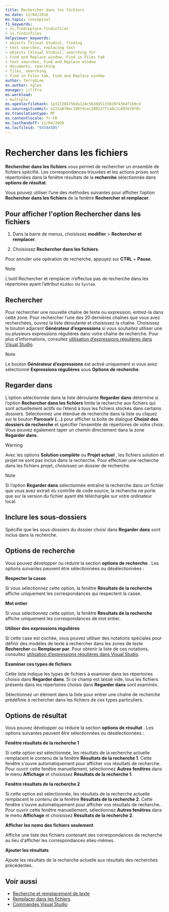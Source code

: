 ```yaml
---
title: Rechercher dans les fichiers
ms.date: 11/04/2016
ms.topic: conceptual
f1_keywords:
- vs.findreplace.findinfiles
- vs.findinfiles
helpviewer_keywords:
- objects [Visual Studio], finding
- text searches, replacing text
- objects [Visual Studio], searching for
- Find and Replace window, Find in Files tab
- text searches, Find and Replace window
- documents, searching
- files, searching
- Find in Files tab, Find and Replace window
author: TerryGLee
ms.author: tglee
manager: jillfra
ms.workload:
- multiple
ms.openlocfilehash: 1a32720475bda124c563d45133028f43b4f1b9cd
ms.sourcegitcommit: e132a870ec198fdcec289227f1a0c1c48fef070c
ms.translationtype: MT
ms.contentlocale: fr-FR
ms.lasthandoff: 11/04/2020
ms.locfileid: "93344505"
---
```

# <a name="find-in-files"></a>Rechercher dans les fichiers

**Rechercher dans les fichiers** vous permet de rechercher un ensemble de fichiers spécifié. Les correspondances trouvées et les actions prises sont répertoriées dans la fenêtre résultats de la **recherche** sélectionnée dans **options de résultat**.

Vous pouvez utiliser l’une des méthodes suivantes pour afficher l’option **Rechercher dans les fichiers** de la fenêtre **Rechercher et remplacer**.

## <a name="to-display-find-in-files"></a>Pour afficher l'option Rechercher dans les fichiers

1. Dans la barre de menus, choisissez **modifier**  >  **Rechercher et remplacer**.

1. Choisissez **Rechercher dans les fichiers**.

Pour annuler une opération de recherche, appuyez sur **CTRL**  +  **Pause**.

> [!NOTE]
> L’outil Rechercher et remplacer n’effectue pas de recherche dans les répertoires ayant l’attribut `Hidden` ou `System`.

## <a name="find-what"></a>Rechercher

Pour rechercher une nouvelle chaîne de texte ou expression, entrez-la dans cette zone. Pour rechercher l’une des 20 dernières chaînes que vous avez recherchées, ouvrez la liste déroulante et choisissez la chaîne. Choisissez le bouton adjacent **Générateur d’expressions** si vous souhaitez utiliser une ou plusieurs expressions régulières dans votre chaîne de recherche. Pour plus d’informations, consultez [utilisation d’expressions régulières dans Visual Studio](../ide/using-regular-expressions-in-visual-studio.md).

> [!NOTE]
> Le bouton **Générateur d’expressions** est activé uniquement si vous avez sélectionné **Expressions régulières** sous **Options de recherche**.

## <a name="look-in"></a>Regarder dans

L’option sélectionnée dans la liste déroulante **Regarder dans** détermine si l’option **Rechercher dans les fichiers** limite la recherche aux fichiers qui sont actuellement actifs ou l’étend à tous les fichiers stockés dans certains dossiers. Sélectionnez une étendue de recherche dans la liste ou cliquez sur le bouton **Parcourir (...)** pour afficher la boîte de dialogue **Choisir des dossiers de recherche** et spécifier l’ensemble de répertoires de votre choix. Vous pouvez également taper un chemin directement dans la zone **Regarder dans**.

> [!WARNING]
> Avec les options **Solution complète** ou **Projet actuel** , les fichiers solution et projet ne sont pas inclus dans la recherche. Pour effectuer une recherche dans les fichiers projet, choisissez un dossier de recherche.

> [!NOTE]
> Si l’option **Regarder dans** sélectionnée entraîne la recherche dans un fichier que vous avez extrait du contrôle de code source, la recherche ne porte que sur la version du fichier ayant été téléchargée sur votre ordinateur local.

## <a name="include-subfolders"></a>Inclure les sous-dossiers

Spécifie que les sous-dossiers du dossier choisi dans **Regarder dans** sont inclus dans la recherche.

## <a name="find-options"></a>Options de recherche

Vous pouvez développer ou réduire la section **options de recherche** . Les options suivantes peuvent être sélectionnées ou désélectionnées :

**Respecter la casse**

Si vous sélectionnez cette option, la fenêtre **Résultats de la recherche** affiche uniquement les correspondances qui respectent la casse.

**Mot entier**

Si vous sélectionnez cette option, la fenêtre **Résultats de la recherche** affiche uniquement les correspondances de mot entier.

**Utiliser des expressions régulières**

Si cette case est cochée, vous pouvez utiliser des notations spéciales pour définir des modèles de texte à rechercher dans les zones de texte **Rechercher** ou **Remplacer par**. Pour obtenir la liste de ces notations, consultez [utilisation d’expressions régulières dans Visual Studio](../ide/using-regular-expressions-in-visual-studio.md).

**Examiner ces types de fichiers**

Cette liste indique les types de fichiers à examiner dans les répertoires choisis dans **Regarder dans**. Si ce champ est laissé vide, tous les fichiers présents dans les répertoires choisis dans **Regarder dans** sont examinés.

Sélectionnez un élément dans la liste pour entrer une chaîne de recherche prédéfinie à rechercher dans les fichiers de ces types particuliers.

## <a name="result-options"></a>Options de résultat

Vous pouvez développer ou réduire la section **options de résultat** . Les options suivantes peuvent être sélectionnées ou désélectionnées :

**Fenêtre résultats de la recherche 1**

Si cette option est sélectionnée, les résultats de la recherche actuelle remplacent le contenu de la fenêtre **Résultats de la recherche 1**. Cette fenêtre s'ouvre automatiquement pour afficher vos résultats de recherche. Pour ouvrir cette fenêtre manuellement, sélectionnez **Autres fenêtres** dans le menu **Affichage** et choisissez **Résultats de la recherche 1**.

**Fenêtre résultats de la recherche 2**

Si cette option est sélectionnée, les résultats de la recherche actuelle remplacent le contenu de la fenêtre **Résultats de la recherche 2**. Cette fenêtre s'ouvre automatiquement pour afficher vos résultats de recherche. Pour ouvrir cette fenêtre manuellement, sélectionnez **Autres fenêtres** dans le menu **Affichage** et choisissez **Résultats de la recherche 2**.

**Afficher les noms des fichiers seulement**

Affiche une liste des fichiers contenant des correspondances de recherche au lieu d'afficher les correspondances elles-mêmes.

**Ajouter les résultats**

Ajoute les résultats de la recherche actuelle aux résultats des recherches précédentes.

## <a name="see-also"></a>Voir aussi

- [Recherche et remplacement de texte](../ide/finding-and-replacing-text.md)
- [Remplacer dans les fichiers](../ide/replace-in-files.md)
- [Commandes Visual Studio](../ide/reference/visual-studio-commands.md)